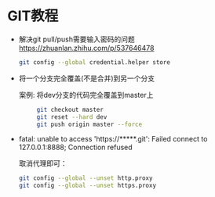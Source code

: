 # GIT教程

- 解决git pull/push需要输入密码的问题
  https://zhuanlan.zhihu.com/p/537646478

    ```bash
    git config --global credential.helper store
    ```

- 将一个分支完全覆盖(不是合并)到另一个分支
  
  案例: 将dev分支的代码完全覆盖到master上
    ```bash
         git checkout master
         git reset --hard dev
         git push origin master --force
    ```

- fatal: unable to access 'https://*****.git': Failed connect to 127.0.0.1:8888; Connection refused
  
  取消代理即可：
  
  ```bash
  git config --global --unset http.proxy
  git config --global --unset https.proxy  
  ```
    

